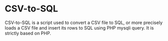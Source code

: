 # CSV-to-SQL

CSV-to-SQL is a script used to convert a CSV file to SQL, or more precisely loads a CSV file and insert its rows to SQL using PHP mysqli query. It is strictly based on PHP.

